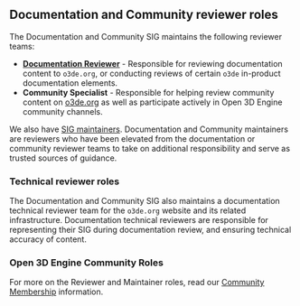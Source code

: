 ## Documentation and Community reviewer roles

The Documentation and Community SIG maintains the following reviewer teams:

* [**Documentation Reviewer**](https://github.com/orgs/o3de/teams/sig-docs-community-reviewers) - Responsible for reviewing documentation content to `o3de.org`, or conducting reviews of certain `o3de` in-product documentation elements.
* **Community Specialist** - Responsible for helping review community content on [o3de.org](http://www.o3de.org) as well as participate actively in Open 3D Engine community channels.

We also have [SIG maintainers](https://github.com/orgs/o3de/teams/sig-docs-community-maintainers). Documentation and Community maintainers are reviewers who have been elevated from the documentation or community reviewer teams to take on additional responsibility and serve as trusted sources of guidance.

### Technical reviewer roles

The Documentation and Community SIG also maintains a documentation technical reviewer team for the `o3de.org` website and its related infrastructure. Documentation technical reviewers are responsible for representing their SIG during documentation review, and ensuring technical accuracy of content.

### Open 3D Engine Community Roles

For more on the Reviewer and Maintainer roles, read our [Community Membership](https://github.com/o3de/community/blob/main/community-membership.md) information. 